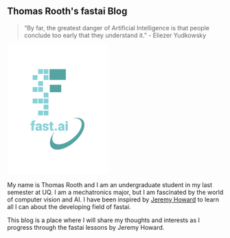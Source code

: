 ## Thomas Rooth's fastai Blog

> “By far, the greatest danger of Artificial Intelligence is that people conclude too early that they understand it.” - Eliezer Yudkowsky

![Image of fast.ai logo](images/logo.png)

My name is Thomas Rooth and I am an undergraduate student in my last semester at UQ. I am a mechatronics major, but I am fascinated by the world of computer vision and AI.
I have been inspired by [Jeremy Howard](https://au.linkedin.com/in/howardjeremy) to learn all I can about the developing field of fastai.

This blog is a place where I will share my thoughts and interests as I progress through the fastai lessons by Jeremy Howard.
